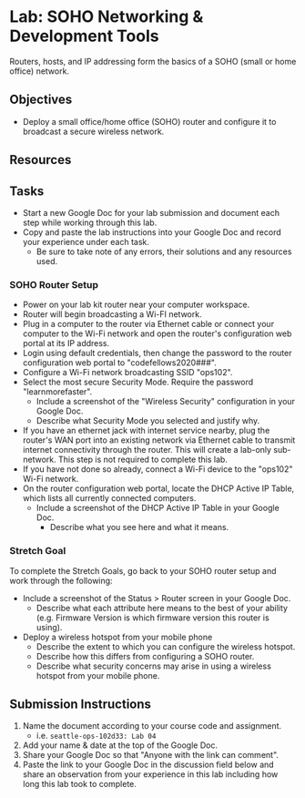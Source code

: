 # Lab: SOHO Networking & Development Tools

Routers, hosts, and IP addressing form the basics of a SOHO (small or home office) network.

## Objectives

- Deploy a small office/home office (SOHO) router and configure it to broadcast a secure wireless network.

## Resources

## Tasks

- Start a new Google Doc for your lab submission and document each step while working through this lab.
- Copy and paste the lab instructions into your Google Doc and record your experience under each task.
  - Be sure to take note of any errors, their solutions and any resources used.

### SOHO Router Setup

- Power on your lab kit router near your computer workspace.
- Router will begin broadcasting a Wi-FI network.
- Plug in a computer to the router via Ethernet cable or connect your computer to the Wi-Fi network and open the router's configuration web portal at its IP address.
- Login using default credentials, then change the password to the router configuration web portal to "codefellows2020###".
- Configure a Wi-Fi network broadcasting SSID "ops102".
- Select the most secure Security Mode. Require the password "learnmorefaster".
  - Include a screenshot of the "Wireless Security" configuration in your Google Doc.
  - Describe what Security Mode you selected and justify why.
- If you have an ethernet jack with internet service nearby, plug the router's WAN port into an existing network via Ethernet cable to transmit internet connectivity through the router. This will create a lab-only sub-network. This step is not required to complete this lab.
- If you have not done so already, connect a Wi-Fi device to the "ops102" Wi-Fi network.
- On the router configuration web portal, locate the DHCP Active IP Table, which lists all currently connected computers.
  - Include a screenshot of the DHCP Active IP Table in your Google Doc.
    - Describe what you see here and what it means.

### Stretch Goal

To complete the Stretch Goals, go back to your SOHO router setup and work through the following:

- Include a screenshot of the Status > Router screen in your Google Doc.
  - Describe what each attribute here means to the best of your ability (e.g. Firmware Version is which firmware version this router is using).
- Deploy a wireless hotspot from your mobile phone
  - Describe the extent to which you can configure the wireless hotspot.
  - Describe how this differs from configuring a SOHO router.
  - Describe what security concerns may arise in using a wireless hotspot from your mobile phone.

## Submission Instructions

1. Name the document according to your course code and assignment.
   - i.e. `seattle-ops-102d33: Lab 04`
1. Add your name & date at the top of the Google Doc.
1. Share your Google Doc so that "Anyone with the link can comment".
1. Paste the link to your Google Doc in the discussion field below and share an observation from your experience in this lab including how long this lab took to complete.

